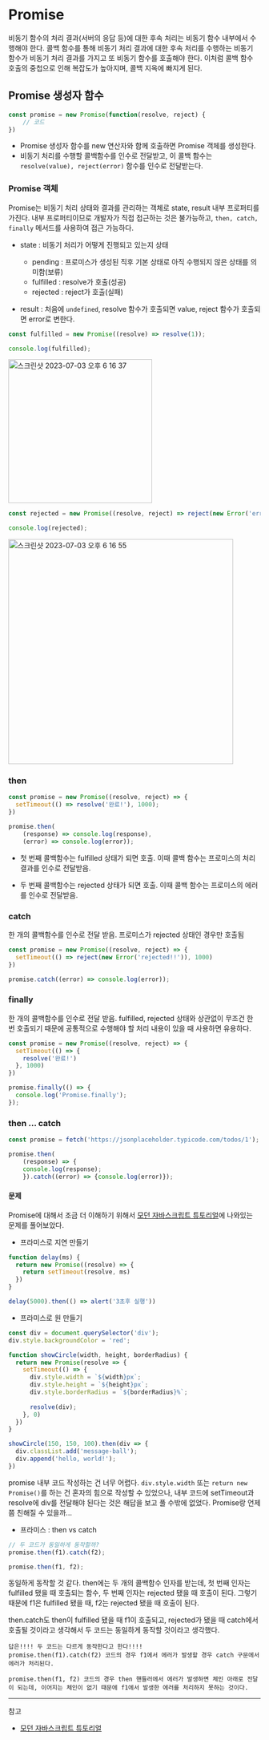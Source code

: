 # Promise

비동기 함수의 처리 결과(서버의 응답 등)에 대한 후속 처리는 비동기 함수 내부에서 수행해야 한다. 콜백 함수를 통해 비동기 처리 결과에 대한 후속 처리를 수행하는 비동기 함수가 비동기 처리 결과를 가지고 또 비동기 함수를 호출해야 한다. 이처럼 콜백 함수 호출의 중첩으로 인해 복잡도가 높아지며, 콜백 지옥에 빠지게 된다.


## Promise 생성자 함수

```javascript
const promise = new Promise(function(resolve, reject) {
    // 코드
})
```

- Promise 생성자 함수를 new 연산자와 함께 호출하면 Promise 객체를 생성한다.
- 비동기 처리를 수행할 콜백함수를 인수로 전달받고, 이 콜백 함수는 `resolve(value), reject(error)` 함수를 인수로 전달받는다.



### Promise 객체

Promise는 비동기 처리 상태와 결과를 관리하는 객체로 state, result 내부 프로퍼티를 가진다. 내부 프로퍼티이므로 개발자가 직접 접근하는 것은 불가능하고, `then, catch, finally` 메서드를 사용하여 접근 가능하다.

- state : 비동기 처리가 어떻게 진행되고 있는지 상태

  - pending : 프로미스가 생성된 직후 기본 상태로 아직 수행되지 않은 상태를 의미함(보류)
  - fulfilled : resolve가 호출(성공)
  - rejected : reject가 호출(실패)

- result : 처음에 `undefined`, resolve 함수가 호출되면 value, reject 함수가 호출되면 error로 변한다.

```javascript
const fulfilled = new Promise((resolve) => resolve(1));

console.log(fulfilled);
```
<img width="287" alt="스크린샷 2023-07-03 오후 6 16 37" src="https://github.com/sejineeee/ModernJavascript/assets/86041335/07cbd525-1aa6-4bd7-8a93-ad479a32c2a1">

```javascript
const rejected = new Promise((resolve, reject) => reject(new Error('error occured')));

console.log(rejected);
```
<img width="449" alt="스크린샷 2023-07-03 오후 6 16 55" src="https://github.com/sejineeee/ModernJavascript/assets/86041335/9430e0e8-f2bc-49d5-b73e-bf6814b871c1">

### then

```javascript
const promise = new Promise((resolve, reject) => {
  setTimeout(() => resolve('완료!'), 1000);
})

promise.then(
    (response) => console.log(response),
    (error) => console.log(error));
```

- 첫 번째 콜백함수는 fulfilled 상태가 되면 호출. 이때 콜백 함수는 프로미스의 처리 결과를 인수로 전달받음.

- 두 번째 콜백함수는 rejected 상태가 되면 호출. 이때 콜백 함수는 프로미스의 에러를 인수로 전달받음.

### catch

한 개의 콜백함수를 인수로 전달 받음. 프로미스가 rejected 상태인 경우만 호출됨

```javascript
const promise = new Promise((resolve, reject) => {
  setTimeout(() => reject(new Error('rejected!!')), 1000)
})

promise.catch((error) => console.log(error));
```

### finally

한 개의 콜백함수를 인수로 전달 받음. fulfilled, rejected 상태와 상관없이 무조건 한 번 호출되기 때문에 공통적으로 수행해야 할 처리 내용이 있을 때 사용하면 유용하다.

```javascript
const promise = new Promise((resolve, reject) => {
  setTimeout(() => {
    resolve('완료!')
  }, 1000)
})

promise.finally(() => {
  console.log('Promise.finally');
});
```

### then ... catch

```javascript
const promise = fetch('https://jsonplaceholder.typicode.com/todos/1');

promise.then(
    (response) => {
    console.log(response);
    }).catch((error) => {console.log(error)});
```

#### 문제

Promise에 대해서 조금 더 이해하기 위해서 [모던 자바스크립트 튜토리얼](ko.javascript.info/promise-basics)에 나와있는 문제를 풀어보았다.

- 프라미스로 지연 만들기
```javascript
function delay(ms) {
  return new Promise((resolve) => {
    return setTimeout(resolve, ms)
  })
}

delay(5000).then(() => alert('3초후 실행'))
```

- 프라미스로 원 만들기
```javascript
const div = document.querySelector('div');
div.style.backgroundColor = 'red';

function showCircle(width, height, borderRadius) {
  return new Promise(resolve => {
    setTimeout(() => {
      div.style.width = `${width}px`;
      div.style.height = `${height}px`;
      div.style.borderRadius = `${borderRadius}%`;
      
      resolve(div);
    }, 0)
  })
}

showCircle(150, 150, 100).then(div => {
  div.classList.add('message-ball');
  div.append('hello, world!');
})
```

promise 내부 코드 작성하는 건 너무 어렵다. `div.style.width` 또는 `return new Promise()`를 하는 건 혼자의 힘으로 작성할 수 있었으나, 내부 코드에 setTimeout과 resolve에 div를 전달해야 된다는 것은 해답을 보고 풀 수밖에 없었다. Promise랑 언제쯤 친해질 수 있을까...

- 프라미스 : then vs catch

```javascript
// 두 코드가 동일하게 동작할까?
promise.then(f1).catch(f2);

promise.then(f1, f2);
```

동일하게 동작할 것 같다. then에는 두 개의 콜백함수 인자를 받는데, 첫 번째 인자는 fulfilled 됐을 때 호출되는 함수, 두 번째 인자는 rejected 됐을 때 호출이 된다. 그렇기 때문에 f1은 fulfilled 됐을 때, f2는 rejected 됐을 때 호출이 된다.

then.catch도 then이 fulfilled 됐을 때 f1이 호출되고, rejected가 됐을 때 catch에서 호출될 것이라고 생각해서 두 코드는 동일하게 동작할 것이라고 생각했다.


```
답은!!!! 두 코드는 다르게 동작한다고 한다!!!!
promise.then(f1).catch(f2) 코드의 경우 f1에서 에러가 발생할 경우 catch 구문에서 에러가 처리된다.

promise.then(f1, f2) 코드의 경우 then 핸들러에서 에러가 발생하면 체인 아래로 전달이 되는데, 이어지는 체인이 없기 때문에 f1에서 발생한 에러를 처리하지 못하는 것이다.
```

---
참고
- [모던 자바스크립트 튜토리얼](ko.javascript.info/promise-basics)